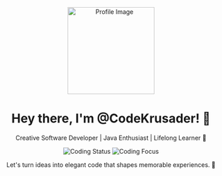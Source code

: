 <div align="center">
  <img src="https://your-image-url-here.png" alt="Profile Image" width="200" height="200" />
</div>

<h1 align="center">Hey there, I'm  @CodeKrusader! 👋</h1>

<p align="center">
  Creative Software Developer | Java Enthusiast | Lifelong Learner 🚀
</p>

<p align="center">
  <img src="https://img.shields.io/badge/Status-Coding%20%E2%9C%8F-9cf" alt="Coding Status" />
  <img src="https://img.shields.io/badge/Focus-Java%20%26%20AL-ff69b4" alt="Coding Focus" />
</p>

<p align="center">
  Let's turn ideas into elegant code that shapes memorable experiences. 🌟
</p>
